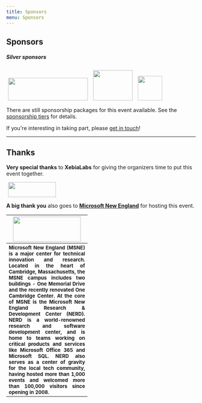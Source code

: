 ```yaml
---
title: Sponsors
menu: Sponsors
---
```


## Sponsors

##### Silver sponsors

<img src="http://dynamicinfradays.org/events/2016-boston/img/clusterhq-logo.png" width="212" height="60" style="margin: 3px 5px 3px 5px;">

<img src="http://dynamicinfradays.org/events/2016-boston/img/mysql-logo.png" width="105" height="80" style="margin: 3px 5px 3px 5px;">

<img src="http://dynamicinfradays.org/events/2016-boston/img/cumulus-logo.png" width="65" height="65" style="margin: 3px 5px 3px 5px;">

There are still sponsorship packages for this event available. See the [sponsorship tiers](/2016-boston-sponsorship) for details.

If you're interesting in taking part, please [get in touch](mailto:2016-boston-sponsorship@dynamicinfradays.org)!

----

## <a name="thanks"></a>Thanks

**Very special thanks** to **XebiaLabs** for giving the organizers time to put this event together.

<img src="http://dynamicinfradays.org/events/2016-boston/img/xebialabs-logo.png" width="127" height="40" style="margin: 0 5px 0 5px;">

**A big thank you** also goes to **[Microsoft New England](http://microsoftnewengland.com/about)** for hosting this event.
<table style="border:none;vertical-align:middle;">
    <tr><th style="width:200px;text-align:center">
      <img src="http://microsoftnewengland.com/eventmanager/img/MSFT_logo_rgb_C-Gray_D.png" width="180" height="66" style="margin-left:auto;margin-right:auto;display:inline-block;">
    </th></tr>
    <tr><th style="font-size:small;text-align:justify">
      <span>Microsoft New England (MSNE) is a major center for technical innovation and research. Located in the heart of Cambridge, Massachusetts, the MSNE campus includes two buildings - One Memorial Drive and the recently renovated One Cambridge Center. At the core of MSNE is the Microsoft New England Research &amp; Development Center (NERD). NERD is a world-renowned research and software development center, and is home to teams working on critical products and services like Microsoft Office 365 and Microsoft SQL. NERD also serves as a center of gravity for the local tech community, having hosted more than 1,000 events and welcomed more than 100,000 visitors since opening in 2008.</span>
    </th></tr>
</table>

